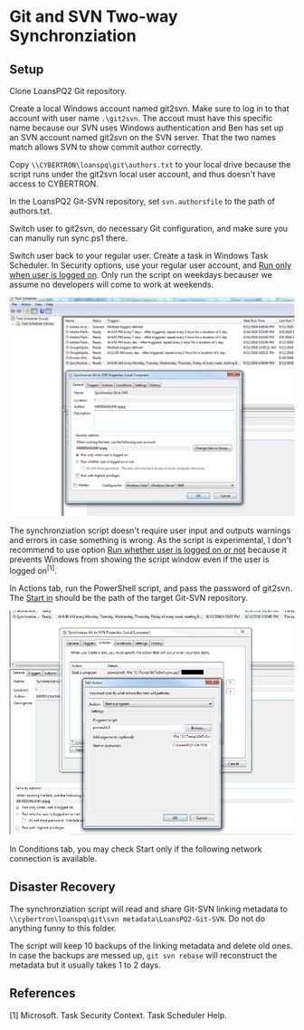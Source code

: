 # Git and SVN Two-way Synchronziation

## Setup
Clone LoansPQ2 Git repository. 

Create a local Windows account named git2svn. Make sure to log in to that account with user name `.\git2svn`. The accout must have this specific name because our SVN uses Windows authentication and Ben has set up an SVN account named git2svn on the SVN server. That the two names match allows SVN to show commit author correctly.

Copy `\\CYBERTRON\loanspq\git\authors.txt` to your local drive because the script runs under the git2svn local user account, and thus doesn't have access to CYBERTRON.

In the LoansPQ2 Git-SVN repository, set `svn.authorsfile` to the path of authors.txt.

Switch user to git2svn, do necessary Git configuration, and make sure you can manully run sync.ps1 there.

Switch user back to your regular user. Create a task in Windows Task Scheduler. In Security options, use your regular user account, and <u>Run only when user is logged on</u>. Only run the script on weekdays becauser we assume no developers will come to work at weekends.

![Task Scheduler General tab](/docs/Task%20Scheduler%20General.png)

The synchronziation script doesn't require user input and outputs warnings and errors in case something is wrong. As the script is experimental, I don't recommend to use option <u>Run whether user is logged on or not</u> because it prevents Windows from showing the script window even if the user is logged on<sup>[1]</sup>.

In Actions tab, run the PowerShell script, and pass the password of git2svn. The <u>Start in</u> should be the path of the target Git-SVN repository.

![Task Scheduler Actions tab](/docs/Task%20Scheduler%20Actions.png)

In Conditions tab, you may check Start only if the following network connection is available.

## Disaster Recovery

The synchronziation script will read and share Git-SVN linking metadata to `\\cybertron\loanspq\git\svn metadata\LoansPQ2-Git-SVN`. Do not do anything funny to this folder. 

The script will keep 10 backups of the linking metadata and delete old ones. In case the backups are messed up, `git svn rebase` will reconstruct the metadata but it usually takes 1 to 2 days.


## References
[1] Microsoft. Task Security Context. Task Scheduler Help.
